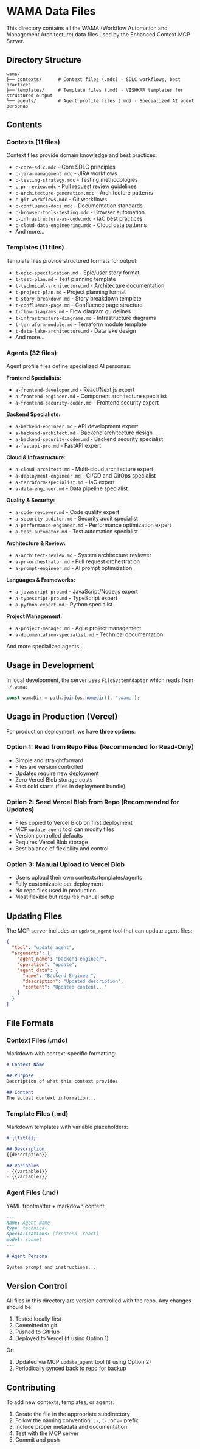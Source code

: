 # WAMA Data Files

This directory contains all the WAMA (Workflow Automation and Management Architecture) data files used by the Enhanced Context MCP Server.

## Directory Structure

```
wama/
├── contexts/      # Context files (.mdc) - SDLC workflows, best practices
├── templates/     # Template files (.md) - VISHKAR templates for structured output
└── agents/        # Agent profile files (.md) - Specialized AI agent personas
```

## Contents

### Contexts (11 files)
Context files provide domain knowledge and best practices:
- `c-core-sdlc.mdc` - Core SDLC principles
- `c-jira-management.mdc` - JIRA workflows
- `c-testing-strategy.mdc` - Testing methodologies
- `c-pr-review.mdc` - Pull request review guidelines
- `c-architecture-generation.mdc` - Architecture patterns
- `c-git-workflows.mdc` - Git workflows
- `c-confluence-docs.mdc` - Documentation standards
- `c-browser-tools-testing.mdc` - Browser automation
- `c-infrastructure-as-code.mdc` - IaC best practices
- `c-cloud-data-engineering.mdc` - Cloud data patterns
- And more...

### Templates (11 files)
Template files provide structured formats for output:
- `t-epic-specification.md` - Epic/user story format
- `t-test-plan.md` - Test planning template
- `t-technical-architecture.md` - Architecture documentation
- `t-project-plan.md` - Project planning format
- `t-story-breakdown.md` - Story breakdown template
- `t-confluence-page.md` - Confluence page structure
- `t-flow-diagrams.md` - Flow diagram guidelines
- `t-infrastructure-diagrams.md` - Infrastructure diagrams
- `t-terraform-module.md` - Terraform module template
- `t-data-lake-architecture.md` - Data lake design
- And more...

### Agents (32 files)
Agent profile files define specialized AI personas:

**Frontend Specialists:**
- `a-frontend-developer.md` - React/Next.js expert
- `a-frontend-engineer.md` - Component architecture specialist
- `a-frontend-security-coder.md` - Frontend security expert

**Backend Specialists:**
- `a-backend-engineer.md` - API development expert
- `a-backend-architect.md` - Backend architecture design
- `a-backend-security-coder.md` - Backend security specialist
- `a-fastapi-pro.md` - FastAPI expert

**Cloud & Infrastructure:**
- `a-cloud-architect.md` - Multi-cloud architecture expert
- `a-deployment-engineer.md` - CI/CD and GitOps specialist
- `a-terraform-specialist.md` - IaC expert
- `a-data-engineer.md` - Data pipeline specialist

**Quality & Security:**
- `a-code-reviewer.md` - Code quality expert
- `a-security-auditor.md` - Security audit specialist
- `a-performance-engineer.md` - Performance optimization expert
- `a-test-automator.md` - Test automation specialist

**Architecture & Review:**
- `a-architect-review.md` - System architecture reviewer
- `a-pr-orchestrator.md` - Pull request orchestration
- `a-prompt-engineer.md` - AI prompt optimization

**Languages & Frameworks:**
- `a-javascript-pro.md` - JavaScript/Node.js expert
- `a-typescript-pro.md` - TypeScript expert
- `a-python-expert.md` - Python specialist

**Project Management:**
- `a-project-manager.md` - Agile project management
- `a-documentation-specialist.md` - Technical documentation

And more specialized agents...

## Usage in Development

In local development, the server uses `FileSystemAdapter` which reads from `~/.wama`:
```typescript
const wamaDir = path.join(os.homedir(), '.wama');
```

## Usage in Production (Vercel)

For production deployment, we have **three options**:

### Option 1: Read from Repo Files (Recommended for Read-Only)
- Simple and straightforward
- Files are version controlled
- Updates require new deployment
- Zero Vercel Blob storage costs
- Fast cold starts (files in deployment bundle)

### Option 2: Seed Vercel Blob from Repo (Recommended for Updates)
- Files copied to Vercel Blob on first deployment
- MCP `update_agent` tool can modify files
- Version controlled defaults
- Requires Vercel Blob storage
- Best balance of flexibility and control

### Option 3: Manual Upload to Vercel Blob
- Users upload their own contexts/templates/agents
- Fully customizable per deployment
- No repo files used in production
- Most flexible but requires manual setup

## Updating Files

The MCP server includes an `update_agent` tool that can update agent files:
```json
{
  "tool": "update_agent",
  "arguments": {
    "agent_name": "backend-engineer",
    "operation": "update",
    "agent_data": {
      "name": "Backend Engineer",
      "description": "Updated description",
      "content": "Updated content..."
    }
  }
}
```

## File Formats

### Context Files (.mdc)
Markdown with context-specific formatting:
```markdown
# Context Name

## Purpose
Description of what this context provides

## Content
The actual context information...
```

### Template Files (.md)
Markdown templates with variable placeholders:
```markdown
# {{title}}

## Description
{{description}}

## Variables
- {{variable1}}
- {{variable2}}
```

### Agent Files (.md)
YAML frontmatter + markdown content:
```markdown
---
name: Agent Name
type: technical
specializations: [frontend, react]
model: sonnet
---

# Agent Persona

System prompt and instructions...
```

## Version Control

All files in this directory are version controlled with the repo. Any changes should be:
1. Tested locally first
2. Committed to git
3. Pushed to GitHub
4. Deployed to Vercel (if using Option 1)

Or:

1. Updated via MCP `update_agent` tool (if using Option 2)
2. Periodically synced back to repo for backup

## Contributing

To add new contexts, templates, or agents:
1. Create the file in the appropriate subdirectory
2. Follow the naming convention: `c-`, `t-`, or `a-` prefix
3. Include proper metadata and documentation
4. Test with the MCP server
5. Commit and push
